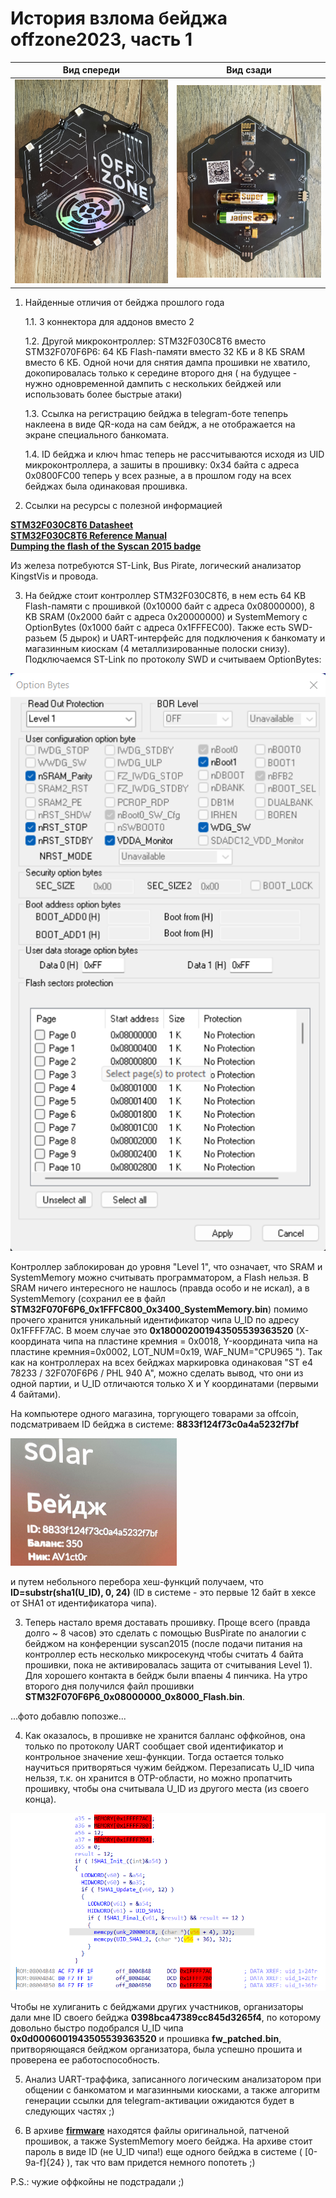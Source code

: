 # История взлома бейджа offzone2023, часть 1

Вид спереди | Вид сзади
:-------------------------:|:-------------------------:
![](/offzone2023/badge1.jpg?raw=true) | ![](/offzone2023/badge3.jpg?raw=true) |

1. Найденные отличия от бейджа прошлого года
   
   1.1. 3 коннектора для аддонов вместо 2
   
   1.2. Другой микроконтроллер: STM32F030C8T6 вместо STM32F070F6P6: 64 КБ Flash-памяти вместо 32 КБ и 8 КБ SRAM вместо 6 КБ. Одной ночи для снятия дампа прошивки не хватило, докопировалась только к середине второго дня ( на будущее - нужно одновременной дампить с нескольких бейджей или использовать более быстрые атаки)
   
   1.3. Ссылка на регистрацию бейджа в telegram-боте тепепрь наклеена в виде QR-кода на сам бейдж, а не отображается на экране специального банкомата.
   
   1.4. ID бейджа и ключ hmac теперь не рассчитываются исходя из UID микроконтроллера, а зашиты в прошивку: 0x34 байта с адреса 0x0800FC00 теперь у всех разные, а в прошлом году на всех бейджах была одинаковая прошивка.
   
3. Ссылки на ресурсы с полезной информацией

<b>[STM32F030C8T6 Datasheet](https://www.st.com/resource/en/datasheet/stm32f030c8.pdf)</b><br/>
<b>[STM32F030C8T6 Reference Manual](https://www.st.com/resource/en/reference_manual/rm0360-stm32f030x4x6x8xc-and-stm32f070x6xb-advanced-armbased-32bit-mcus-stmicroelectronics.pdf)</b><br/>
<b>[Dumping the flash of the Syscan 2015 badge](https://gist.github.com/egirault/7b3fe7041e1bf5e2258ed5df7083f14d)</b><br/>

Из железа потребуются ST-Link, Bus Pirate, логический анализатор KingstVis и провода.

3. На бейдже стоит контроллер STM32F030C8T6, в нем есть 64 KB Flash-памяти с прошивкой (0x10000 байт с адреса 0x08000000), 8 KB SRAM (0x2000 байт с адреса 0x20000000) и SystemMemory с OptionBytes (0x1000 байт с адреса 0x1FFFEC00). Также есть SWD-разьем (5 дырок) и UART-интерфейс для подключения к банкомату и магазинным киоскам (4 металлизированные полоски снизу). Подключаемся ST-Link по протоколу SWD и считываем OptionBytes:

![OptionBytes](/offzone2023/STM32F030C8T6_OptionBytes.png?raw=true "Option Bytes")

Контроллер заблокирован до уровня "Level 1", что означает, что SRAM и SystemMemory можно считывать программатором, а Flash нельзя.
В SRAM ничего интересного не нашлось (правда особо и не искал), а в SystemMemory (сохранил ее в файл <b>STM32F070F6P6_0x1FFFC800_0x3400_SystemMemory.bin</b>) помимо прочего хранится уникальный идентификатор чипа U_ID по адресу 0x1FFFF7AC. В моем случае это <b>0x180002001943505539363520</b> (X-координата чипа на пластине кремния = 0x0018, Y-координата чипа на пластине кремния=0x0002, LOT_NUM=0x19, WAF_NUM="CPU965 "). Так как на контроллерах на всех бейджах маркировка одинаковая "ST e4 78233 / 32F070F6P6 / PHL 940 A", можно сделать вывод, что они из одной партии, и U_ID отличаются только X и Y координатами (первыми 4 байтами).

На компьютере одного магазина, торгующего товарами за offcoin, подсматриваем ID бейджа в системе: <b>8833f124f73c0a4a5232f7bf</b>

![Badge2](/offzone2022/badge2.png?raw=true "Badge2")

и путем небольного перебора хеш-функций получаем, что <b>ID=substr(sha1(U_ID), 0, 24)</b> (ID в системе - это первые 12 байт в хексе от SHA1 от идентификатора чипа).

3. Теперь настало время доставать прошивку. Проще всего (правда долго ~ 8 часов) это сделать с помощью BusPirate по аналогии с бейджом на конференции syscan2015 (после подачи питания на контроллер есть несколько микросекунд чтобы считать 4 байта прошивки, пока не активировалась защита от считывания Level 1). Для хорошего контакта в бейдж были впаены 4 пинчика. На утро второго дня получился файл прошивки <b>STM32F070F6P6_0x08000000_0x8000_Flash.bin</b>.

...фото добавлю попозже...

4. Как оказалось, в прошивке не хранится балланс оффкойнов, она только по протоколу UART сообщает свой идентификатор и контрольное значение хеш-функции. Тогда остается только научиться притворяться чужим бейджом. Перезаписать U_ID чипа нельзя, т.к. он хранится в OTP-области, но можно пропатчить прошивку, чтобы она считывала U_ID из другого места (из своего конца).

![ida1](/offzone2022/ida1.png?raw=true "ida1")

Чтобы не хулиганить с бейджами других участников, организаторы дали мне ID своего бейджа <b>0398bca47389cc845d3265f4</b>, по которому довольно быстро подобрался U_ID чипа <b>0x0d0006001943505539363520</b> и прошивка <b>fw_patched.bin</b>, притворяющаяся бейджом организатора, была успешно прошита и проверена ее работоспособность.

5. Анализ UART-траффика, записанного логическим анализатором при общении с банкоматом и магазинными киосками, а также алгоритм генерации ссылки для telegram-активации ожидаются будет в следующих частях ;)

6. В архиве <b>[firmware](/offzone2022/firmware.rar "firmware")</b> находятся файлы оригинальной, патченой прошивок, а также SystemMemory моего бейджа. На архиве стоит пароль в виде ID (не U_ID чипа!) еще одного бейджа в системе ( [0-9a-f]{24} ), так что вам придется немного попотеть ;)

P.S.: чужие оффкойны не подстрадали ;)
